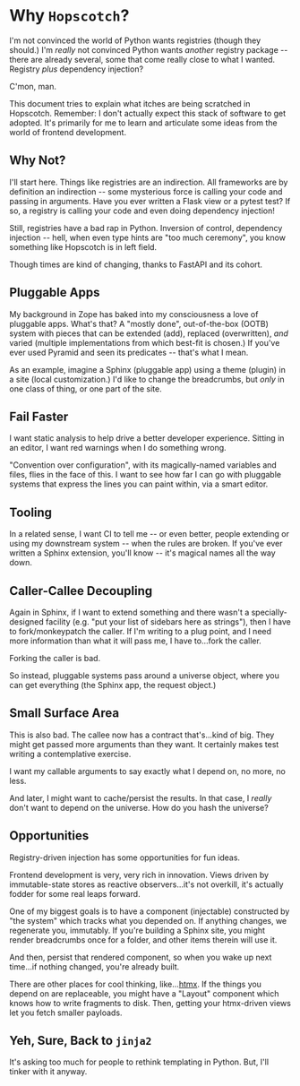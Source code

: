 # Why `Hopscotch`?

I'm not convinced the world of Python wants registries (though they should.)
I'm _really_ not convinced Python wants _another_ registry package -- there are already several, some that come really close to what I wanted.
Registry _plus_ dependency injection?

C'mon, man.

This document tries to explain what itches are being scratched in Hopscotch.
Remember: I don't actually expect this stack of software to get adopted.
It's primarily for me to learn and articulate some ideas from the world of frontend development.

## Why Not?

I'll start here.
Things like registries are an indirection.
All frameworks are by definition an indirection -- some mysterious force is calling your code and passing in arguments.
Have you ever written a Flask view or a pytest test?
If so, a registry is calling your code and even doing dependency injection!

Still, registries have a bad rap in Python.
Inversion of control, dependency injection -- hell, when even type hints are "too much ceremony", you know something like Hopscotch is in left field.

Though times are kind of changing, thanks to FastAPI and its cohort.

## Pluggable Apps

My background in Zope has baked into my consciousness a love of pluggable apps.
What's that?
A "mostly done", out-of-the-box (OOTB) system with pieces that can be extended (add), replaced (overwritten), _and_ varied (multiple implementations from which best-fit is chosen.)
If you've ever used Pyramid and seen its predicates -- that's what I mean.

As an example, imagine a Sphinx (pluggable app) using a theme (plugin) in a site (local customization.)
I'd like to change the breadcrumbs, but _only_ in one class of thing, or one part of the site.

## Fail Faster

I want static analysis to help drive a better developer experience.
Sitting in an editor, I want red warnings when I do something wrong.

"Convention over configuration", with its magically-named variables and files, flies in the face of this.
I want to see how far I can go with pluggable systems that express the lines you can paint within, via a smart editor.

## Tooling

In a related sense, I want CI to tell me -- or even better, people extending or using my downstream system -- when the rules are broken.
If you've ever written a Sphinx extension, you'll know -- it's magical names all the way down.

## Caller-Callee Decoupling

Again in Sphinx, if I want to extend something and there wasn't a specially-designed facility (e.g. "put your list of sidebars here as strings"), then I have to fork/monkeypatch the caller.
If I'm writing to a plug point, and I need more information than what it will pass me, I have to...fork the caller.

Forking the caller is bad.

So instead, pluggable systems pass around a universe object, where you can get everything (the Sphinx app, the request object.)

## Small Surface Area

This is also bad.
The callee now has a contract that's...kind of big.
They might get passed more arguments than they want.
It certainly makes test writing a contemplative exercise.

I want my callable arguments to say exactly what I depend on, no more, no less.

And later, I might want to cache/persist the results.
In that case, I _really_ don't want to depend on the universe.
How do you hash the universe?

## Opportunities

Registry-driven injection has some opportunities for fun ideas.

Frontend development is very, very rich in innovation.
Views driven by immutable-state stores as reactive observers...it's not overkill, it's actually fodder for some real leaps forward.

One of my biggest goals is to have a component (injectable) constructed by "the system" which tracks what you depended on.
If anything changes, we regenerate you, immutably.
If you're building a Sphinx site, you might render breadcrumbs once for a folder, and other items therein will use it.

And then, persist that rendered component, so when you wake up next time...if nothing changed, you're already built.

There are other places for cool thinking, like...[htmx](https://www.htmx.org).
If the things you depend on are replaceable, you might have a "Layout" component which knows how to write fragments to disk.
Then, getting your htmx-driven views let you fetch smaller payloads.

## Yeh, Sure, Back to `jinja2`

It's asking too much for people to rethink templating in Python.
But, I'll tinker with it anyway.
